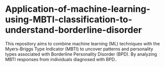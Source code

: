 # Application-of-machine-learning-using-MBTI-classification-to-understand-borderline-disorder
This repository aims to combine machine learning (ML) techniques with the Myers-Briggs Type Indicator (MBTI) to uncover patterns and personality types associated with Borderline Personality Disorder (BPD). By analyzing MBTI responses from individuals diagnosed with BPD.. 
